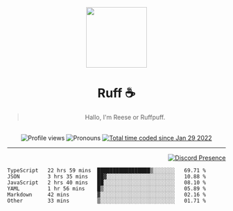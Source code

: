 <div align='center'>
  <img src='https://cdn.ruffpuff.dev/ruffpuff.jpg' width='140' height='140' />
  <h1>Ruff ☕️</h1>
  <blockquote>Hallo, I'm Reese or Ruffpuff.</blockquote>
  
  <br />
  
  <img alt="Profile views" src="https://komarev.com/ghpvc/?username=ruffpuff1" />
  <img alt='Pronouns' src='https://img.shields.io/endpoint?url=https://pronoundb.org/shields/61181f81be124c42b207bffd' />
  <a href="https://wakatime.com/@72bf611d-9557-4a85-aa1d-46f6a3346744"><img src="https://wakatime.com/badge/user/72bf611d-9557-4a85-aa1d-46f6a3346744.svg" alt="Total time coded since Jan 29 2022" /></a>
</div>

<hr />

<div align='right'>

[![Discord Presence](https://lanyard.cnrad.dev/api/486396074282450946)](https://discord.com/users/486396074282450946)
  
  </div>

<!--START_SECTION:waka-->

```text
TypeScript   22 hrs 59 mins  █████████████████▒░░░░░░░   69.71 %
JSON         3 hrs 35 mins   ██▓░░░░░░░░░░░░░░░░░░░░░░   10.88 %
JavaScript   2 hrs 40 mins   ██░░░░░░░░░░░░░░░░░░░░░░░   08.10 %
YAML         1 hr 56 mins    █▒░░░░░░░░░░░░░░░░░░░░░░░   05.89 %
Markdown     42 mins         ▓░░░░░░░░░░░░░░░░░░░░░░░░   02.16 %
Other        33 mins         ▒░░░░░░░░░░░░░░░░░░░░░░░░   01.71 %
```

<!--END_SECTION:waka-->
